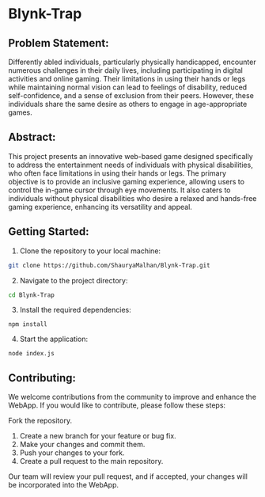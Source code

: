 # Blynk-Trap
<h2>Problem Statement:</h2>
Differently abled individuals, particularly physically handicapped, encounter numerous challenges in their daily lives, including participating in digital activities and online gaming. Their limitations in using their hands or legs while maintaining normal vision can lead to feelings of disability, reduced self-confidence, and a sense of exclusion from their peers. However, these individuals share the same desire as others to engage in age-appropriate games. 
<h2>Abstract:</h2>
This project presents an innovative web-based game designed specifically to address the entertainment needs of individuals with physical disabilities, who often face limitations in using their hands or legs. The primary objective is to provide an inclusive gaming experience, allowing users to control the in-game cursor through eye movements. It also caters to individuals without physical disabilities who desire a relaxed and hands-free gaming experience, enhancing its versatility and appeal. 
<h2>Getting Started:</h2>

1. Clone the repository to your local machine:
  ```bash
  git clone https://github.com/ShauryaMalhan/Blynk-Trap.git
  ```
2. Navigate to the project directory:
  ```bash
  cd Blynk-Trap
  ```
3. Install the required dependencies:
  ```
  npm install
  ```
4. Start the application:
  ```
  node index.js
  ```
<h2>Contributing: </h2>
  We welcome contributions from the community to improve and enhance the WebApp. If you would like to contribute, please follow these steps:

  Fork the repository.
  1. Create a new branch for your feature or bug fix.
  2. Make your changes and commit them.
  3. Push your changes to your fork.
  4. Create a pull request to the main repository.
     
  Our team will review your pull request, and if accepted, your changes will be incorporated into the WebApp.
